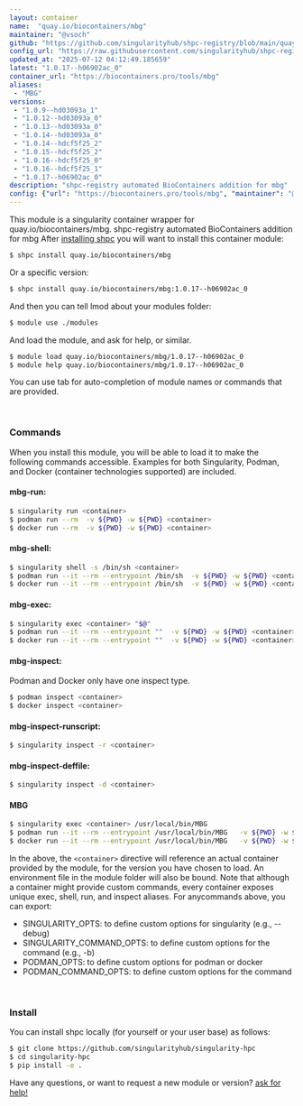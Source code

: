 ```yaml
---
layout: container
name:  "quay.io/biocontainers/mbg"
maintainer: "@vsoch"
github: "https://github.com/singularityhub/shpc-registry/blob/main/quay.io/biocontainers/mbg/container.yaml"
config_url: "https://raw.githubusercontent.com/singularityhub/shpc-registry/main/quay.io/biocontainers/mbg/container.yaml"
updated_at: "2025-07-12 04:12:49.185659"
latest: "1.0.17--h06902ac_0"
container_url: "https://biocontainers.pro/tools/mbg"
aliases:
 - "MBG"
versions:
 - "1.0.9--hd03093a_1"
 - "1.0.12--hd03093a_0"
 - "1.0.13--hd03093a_0"
 - "1.0.14--hd03093a_0"
 - "1.0.14--hdcf5f25_2"
 - "1.0.15--hdcf5f25_2"
 - "1.0.16--hdcf5f25_0"
 - "1.0.16--hdcf5f25_1"
 - "1.0.17--h06902ac_0"
description: "shpc-registry automated BioContainers addition for mbg"
config: {"url": "https://biocontainers.pro/tools/mbg", "maintainer": "@vsoch", "description": "shpc-registry automated BioContainers addition for mbg", "latest": {"1.0.17--h06902ac_0": "sha256:29af6f42360a4a507521b72255530cf26066605ee7626595de54822ac8f0e0d8"}, "tags": {"1.0.9--hd03093a_1": "sha256:457ccc886389b3879ec1be1fa49d840e2abfbce1c2ea20720eed40737d6c7b3d", "1.0.12--hd03093a_0": "sha256:c04d2b07415150cc012f658df97479cc122fc67d11205b7cf6e94ef6e7c59408", "1.0.13--hd03093a_0": "sha256:e4b97079595e8448af78c884435bafa9c0e015136f3ed0787c006af5c7d86d25", "1.0.14--hd03093a_0": "sha256:89e0892f23d4b094d23de36a095f84fca1f8cf7ff23ea10b91fab64e1693a46d", "1.0.14--hdcf5f25_2": "sha256:1beb06d349bd47800e4cd4869454f199636b4f0f028b1c5b27d0709274390433", "1.0.15--hdcf5f25_2": "sha256:57078c8ab42672bbfdabd45294b53a7cde207f2292868c4fbbb717231e521302", "1.0.16--hdcf5f25_0": "sha256:a9c2ba537a67db77c5c52c5394ba275395e6145ec83509b7dba8fc19e63858c2", "1.0.16--hdcf5f25_1": "sha256:db1cdc71a5ade5c303ddefa3046d1678e2c1ab47851da5105329cefb08979052", "1.0.17--h06902ac_0": "sha256:29af6f42360a4a507521b72255530cf26066605ee7626595de54822ac8f0e0d8"}, "docker": "quay.io/biocontainers/mbg", "aliases": {"MBG": "/usr/local/bin/MBG"}}
---
```


This module is a singularity container wrapper for quay.io/biocontainers/mbg.
shpc-registry automated BioContainers addition for mbg
After [installing shpc](#install) you will want to install this container module:


```bash
$ shpc install quay.io/biocontainers/mbg
```

Or a specific version:

```bash
$ shpc install quay.io/biocontainers/mbg:1.0.17--h06902ac_0
```

And then you can tell lmod about your modules folder:

```bash
$ module use ./modules
```

And load the module, and ask for help, or similar.

```bash
$ module load quay.io/biocontainers/mbg/1.0.17--h06902ac_0
$ module help quay.io/biocontainers/mbg/1.0.17--h06902ac_0
```

You can use tab for auto-completion of module names or commands that are provided.

<br>

### Commands

When you install this module, you will be able to load it to make the following commands accessible.
Examples for both Singularity, Podman, and Docker (container technologies supported) are included.

#### mbg-run:

```bash
$ singularity run <container>
$ podman run --rm  -v ${PWD} -w ${PWD} <container>
$ docker run --rm  -v ${PWD} -w ${PWD} <container>
```

#### mbg-shell:

```bash
$ singularity shell -s /bin/sh <container>
$ podman run --it --rm --entrypoint /bin/sh  -v ${PWD} -w ${PWD} <container>
$ docker run --it --rm --entrypoint /bin/sh  -v ${PWD} -w ${PWD} <container>
```

#### mbg-exec:

```bash
$ singularity exec <container> "$@"
$ podman run --it --rm --entrypoint ""  -v ${PWD} -w ${PWD} <container> "$@"
$ docker run --it --rm --entrypoint ""  -v ${PWD} -w ${PWD} <container> "$@"
```

#### mbg-inspect:

Podman and Docker only have one inspect type.

```bash
$ podman inspect <container>
$ docker inspect <container>
```

#### mbg-inspect-runscript:

```bash
$ singularity inspect -r <container>
```

#### mbg-inspect-deffile:

```bash
$ singularity inspect -d <container>
```


#### MBG

```bash
$ singularity exec <container> /usr/local/bin/MBG
$ podman run --it --rm --entrypoint /usr/local/bin/MBG   -v ${PWD} -w ${PWD} <container> -c " $@"
$ docker run --it --rm --entrypoint /usr/local/bin/MBG   -v ${PWD} -w ${PWD} <container> -c " $@"
```



In the above, the `<container>` directive will reference an actual container provided
by the module, for the version you have chosen to load. An environment file in the
module folder will also be bound. Note that although a container
might provide custom commands, every container exposes unique exec, shell, run, and
inspect aliases. For anycommands above, you can export:

 - SINGULARITY_OPTS: to define custom options for singularity (e.g., --debug)
 - SINGULARITY_COMMAND_OPTS: to define custom options for the command (e.g., -b)
 - PODMAN_OPTS: to define custom options for podman or docker
 - PODMAN_COMMAND_OPTS: to define custom options for the command

<br>

### Install

You can install shpc locally (for yourself or your user base) as follows:

```bash
$ git clone https://github.com/singularityhub/singularity-hpc
$ cd singularity-hpc
$ pip install -e .
```

Have any questions, or want to request a new module or version? [ask for help!](https://github.com/singularityhub/singularity-hpc/issues)